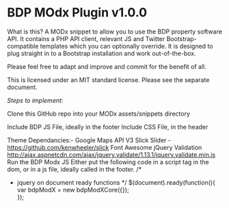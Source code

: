# BDP MOdx Plugin v1.0.0 

What is this?
A MODx snippet to allow you to use the BDP property software API. It contains a PHP API client, relevant JS and Twitter Bootstrap-compatible templates which you can optionally override. It is designed to plug straight in to a Bootstrap installation and work out-of-the-box.

Please feel free to adapt and improve and commit for the benefit of all.

This is licensed under an MIT standard license. Please see the separate document.

*Steps to implement:*

Clone this GitHub repo into your MODx assets/snippets directory

Include BDP JS File, ideally in the footer
Include CSS File, in the header

Theme Dependancies:-
	Google Maps API V3
	Slick Slider - https://github.com/kenwheeler/slick
	Font Awesome
	jQuery Validation	http://ajax.aspnetcdn.com/ajax/jquery.validate/1.13.1/jquery.validate.min.js
Run the BDP Modx JS
	Either put the following code in a script tag in the dom, or in a js file, ideally called in the footer.
/*
 * jquery on document ready functions
*/
$(document).ready(function(){
	var bdpModX = new bdpModXCore({});	
});

	
